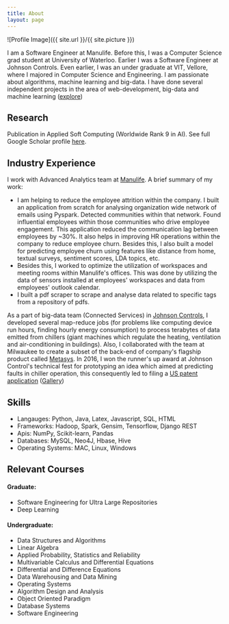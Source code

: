 ```yaml
---
title: About
layout: page
---
```

![Profile Image]({{ site.url }}/{{ site.picture }})

<p>I am a Software Engineer at Manulife. Before this, I was a Computer Science grad student at University of Waterloo. Earlier I was a Software Engineer at Johnson Controls. Even earlier, I was an under graduate at VIT, Vellore, where I majored in Computer Science and Engineering. I am passionate about algorithms, machine learning and big-data.
<!---I currently work at the <a href="http://blizzard.cs.uwaterloo.ca/iss4e/">Information Systems and Science for Energy lab</a>. I am supervised by Prof. <a href="https://en.wikipedia.org/wiki/Srinivasan_Keshav">Srinivasan Keshav</a>.--> I have done several independent projects in the area of web-development, big-data and machine learning
 (<a href="https://dishant-mittal.github.io/projects/">explore</a>)</p>

<h2>Research</h2>
Publication in Applied Soft Computing (Worldwide Rank 9 in AI). See full Google Scholar profile <a href="https://scholar.google.com/citations?user=OrQJ90MAAAAJ&hl=en&oi=ao">here</a>.

<h2>Industry Experience</h2>
<p>I work with Advanced Analytics team at <a href="https://www.manulife.ca/personal.html">Manulife</a>. A brief summary of my work:<br />
	<ul>
	<li> I am helping to reduce the employee attrition within the company. I built an application from scratch for analysing organization wide network of emails using Pyspark. Detected communities within that network. Found influential employees within those communities who drive employee engagement. This application reduced the communication lag between employees by ~30%. It also helps in improving HR operations within the company to reduce employee churn. Besides this, I also built a model for predicting employee churn using features like distance from home, textual surveys, sentiment scores, LDA topics, etc.</li>
	<li>Besides this, I worked to optimize the utilization of workspaces and meeting rooms within Manulife's offices. This was done by utilizing the data of sensors installed at employees' workspaces and data from employees' outlook calendar.</li>
	<li>I built a pdf scraper to scrape and analyse data related to specific tags from a repository of pdfs.</li>
	</ul>

<p>As a part of big-data team (Connected Services) in <a href="http://www.johnsoncontrols.com/">Johnson Controls</a>, I developed several map-reduce jobs (for problems like computing device run hours, finding hourly energy consumption) to process terabytes of data emitted from chillers (giant machines which regulate the heating, ventilation and air-conditioning in buildings). Also, I collaborated with the team at Milwaukee to create a subset of the back-end of company's flagship product called <a href="http://www.johnsoncontrols.com/buildings/building-management/building-automation-systems-bas">Metasys</a>. In 2016, I won the runner's up award at Johnson Control's technical fest for prototyping an idea which aimed at predicting faults in chiller operation, this consequently led to filing a <a href="https://patents.google.com/patent/US20180373234A1">US patent application</a> (<a href="https://photos.app.goo.gl/btoSNNjzXyCrjLyA3">Gallery</a>)</p>



<h2>Skills</h2>
<ul class="skill-list">
	<li>Langauges: Python, Java, Latex, Javascript, SQL, HTML</li>
	<li>Frameworks: Hadoop, Spark, Gensim, Tensorflow, Django REST</li>
	<li>Apis: NumPy, Scikit-learn, Pandas</li>
	<li>Databases: MySQL, Neo4J, Hbase, Hive</li>
	<li>Operating Systems: MAC, Linux, Windows</li>
</ul>

<h2>Relevant Courses</h2>
<h4>Graduate:</h4>
<ul>
    <li>Software Engineering for Ultra Large Repositories</li>
	<li>Deep Learning</li>
</ul>

<h4>Undergraduate:</h4>
<ul>
    <li>Data Structures and Algorithms</li>
    <li>Linear Algebra</li>
    <li>Applied Probability, Statistics and Reliability</li>
    <li>Multivariable Calculus and Differential Equations</li>
    <li>Differential and Difference Equations</li>
    <li>Data Warehousing and Data Mining</li>
    <li>Operating Systems</li>
    <li>Algorithm Design and Analysis</li>
    <li>Object Oriented Paradigm</li>
    <li>Database Systems</li>
    <li>Software Engineering</li>
</ul>
